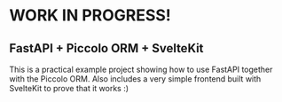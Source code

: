 # WORK IN PROGRESS!
## FastAPI + Piccolo ORM + SvelteKit
This is a practical example project showing how to use FastAPI together with the Piccolo ORM. Also includes a very simple frontend built with SvelteKit to prove that it works :)

